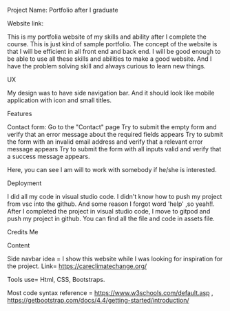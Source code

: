 Project Name: Portfolio after I graduate

Website link: 

This is my portfolia website of my skills and ability after I complete the course. This is just kind of sample portfolio. The concept of the website is that I will be efficient in all front end and back end. I will be good enough to be able to use all these skills and abilities to make a good website. And I have the problem solving skill and always curious to learn new things.



UX

My design was to have side navigation bar. And it should look like mobile application with icon and small titles.

Features


Contact form:
Go to the "Contact" page
Try to submit the empty form and verify that an error message about the required fields appears
Try to submit the form with an invalid email address and verify that a relevant error message appears
Try to submit the form with all inputs valid and verify that a success message appears.

Here, you can see I am will to work with somebody if he/she is interested. 




Deployment

I did all my code in visual studio code. I didn't know how to push my project from vsc into the github. And some reason I forgot word 'help' ,so yeah!!. After I completed the project in visual studio code, I move to gitpod and push my project in github. You can find all the file and code in assets file.



Credits
Me

Content

Side navbar idea = I show this website while I was looking for inspiration for the project. Link= https://careclimatechange.org/

Tools use= Html, CSS, Bootstraps.

Most code syntax reference = https://www.w3schools.com/default.asp , https://getbootstrap.com/docs/4.4/getting-started/introduction/
